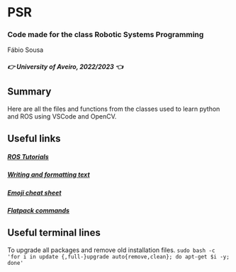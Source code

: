 # PSR

### Code made for the class Robotic Systems Programming

Fábio Sousa
##### :point_right: University of Aveiro, 2022/2023 :point_left:
## Summary

Here are all the files and functions from the classes used to learn python and ROS using VSCode and OpenCV.

## Useful links 

##### [ROS Tutorials](http://wiki.ros.org/ROS/Tutorials)
##### [Writing and formatting text](https://docs.github.com/en/get-started/writing-on-github/getting-started-with-writing-and-formatting-on-github/basic-writing-and-formatting-syntax)

##### [Emoji cheat sheet](https://github.com/ikatyang/emoji-cheat-sheet/blob/master/README.md)

##### [Flatpack commands](https://docs.flatpak.org/en/latest/using-flatpak.html)

## Useful terminal lines
To upgrade all packages and remove old installation files.
`sudo bash -c 'for i in update {,full-}upgrade auto{remove,clean}; do apt-get $i -y; done'`